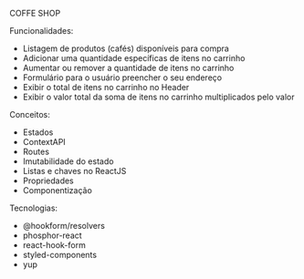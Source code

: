 COFFE SHOP

Funcionalidades:

- Listagem de produtos (cafés) disponíveis para compra
- Adicionar uma quantidade específicas de itens no carrinho
- Aumentar ou remover a quantidade de itens no carrinho
- Formulário para o usuário preencher o seu endereço
- Exibir o total de itens no carrinho no Header
- Exibir o valor total da soma de itens no carrinho multiplicados pelo valor

Conceitos:

- Estados
- ContextAPI
- Routes
- Imutabilidade do estado
- Listas e chaves no ReactJS
- Propriedades
- Componentização

Tecnologias:

- @hookform/resolvers
- phosphor-react
- react-hook-form
- styled-components
- yup